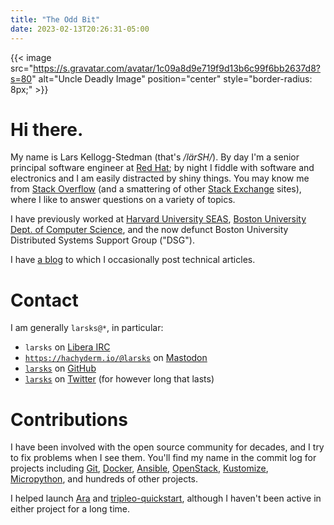 ```yaml
---
title: "The Odd Bit"
date: 2023-02-13T20:26:31-05:00
---
```


{{< image src="https://s.gravatar.com/avatar/1c09a8d9e719f9d13b6c99f6bb2637d8?s=80"
alt="Uncle Deadly Image" position="center" style="border-radius: 8px;" >}}

# Hi there.

My name is Lars Kellogg-Stedman (that's */lärSH/*). By day I'm a senior principal software engineer at [Red Hat][]; by night I fiddle with software and electronics and I am easily distracted by shiny things. You may know me from [Stack Overflow][] (and a smattering of other [Stack Exchange][] sites), where I like to answer questions on a variety of topics.

[red hat]: https://research.redhat.com/
[stack overflow]: https://stackoverflow.com/users/147356/larsks
[stack exchange]: https://stackexchange.com/users/49492/larsks

I have previously worked at [Harvard University SEAS][seas], [Boston University Dept. of Computer Science][bucs], and the now defunct Boston University Distributed Systems Support Group ("DSG").

[seas]: https://seas.harvard.edu
[bucs]: https://www.bu.edu/cs/

I have [a blog][] to which I occasionally post technical articles.

[a blog]: https://blog.oddbit.com/

# Contact

I am generally `larsks@*`, in particular:

- `larsks` on [Libera IRC][]
- [`https://hachyderm.io/@larsks`](https://hachyderm.io/@larsks) on [Mastodon][]
- [`larsks`](https://github.com/larsks) on [GitHub][]
- [`larsks`](https://twitter.com/larsks) on [Twitter][] (for however long that lasts)

[libera irc]: https://libera.chat
[mastodon]: https://joinmastodon.org
[github]: https://github.com
[twitter]: https://twitter.com

# Contributions

I have been involved with the open source community for decades, and I try to fix problems when I see them. You'll find my name in the commit log for projects including [Git][], [Docker][], [Ansible][], [OpenStack][], [Kustomize][], [Micropython][], and hundreds of other projects.

[git]: https://git-scm.com
[docker]: https://www.docker.com
[ansible]: https://www.ansible.com
[openstack]: https://www.openstack.org
[kustomize]: https://kustomize.io
[micropython]: https://micropython.org

I helped launch [Ara](https://ara.recordsansible.org/) and [tripleo-quickstart](https://docs.openstack.org/tripleo-quickstart/latest/), although I haven't been active in either project for a long time.

